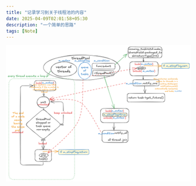 ```yaml
---
title: "记录学习到关于线程池的内容"
date: 2025-04-09T02:01:58+05:30
description: "一个简单的思路"
tags: [Note]
---
```


![alt text](/assets/04091.png)
